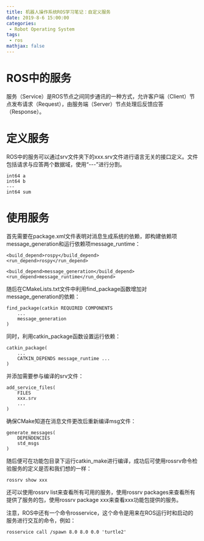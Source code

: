 ```yaml
---
title: 机器人操作系统ROS学习笔记：自定义服务
date: 2019-8-6 15:00:00
categories:
 - Robot Operating System
tags: 
 - ros
mathjax: false
---
```


# ROS中的服务

服务（Service）是ROS节点之间同步通讯的一种方式，允许客户端（Client）节点发布请求（Request），由服务端（Server）节点处理后反馈应答（Response）。

# 定义服务

ROS中的服务可以通过srv文件夹下的xxx.srv文件进行语言无关的接口定义。文件包括请求与应答两个数据域，使用“---”进行分割。

```
int64 a
int64 b
---
int64 sum
```

# 使用服务


首先需要在package.xml文件表明对消息生成系统的依赖，即构建依赖项message_generation和运行依赖项message_runtime：

```
<build_depend>rospy</build_depend>
<run_depend>rospy</run_depend>

<build_depend>message_generation</build_depend>
<run_depend>message_runtime</run_depend>
```

随后在CMakeLists.txt文件中利用find_package函数增加对message_generation的依赖：
```
find_package(catkin REQUIRED COMPONENTS
    ...
    message_generation
)
```

同时，利用catkin_package函数设置运行依赖：
```
catkin_package(
    ...
    CATKIN_DEPENDS message_runtime ...
)
```

并添加需要参与编译的srv文件：
```
add_service_files(
    FILES
    xxx.srv
    ...
)
```

确保CMake知道在消息文件更改后重新编译msg文件：
```
generate_messages(
    DEPENDENCIES
    std_msgs
)
```

随后便可在功能包目录下运行catkin_make进行编译，成功后可使用rossrv命令检验服务的定义是否和我们想的一样：
```
rossrv show xxx
```

还可以使用rossrv list来查看所有可用的服务，使用rossrv packages来查看所有提供了服务的包，使用rossrv package xxx来查看xxx功能包提供的服务。

注意，ROS中还有一个命令rosservice，这个命令是用来在ROS运行时和启动的服务进行交互的命令，例如：

```
rosservice call /spawn 8.0 8.0 0.0 'turtle2'
```
